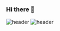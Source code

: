 ### Hi there 👋

![header](https://capsule-render.vercel.app/api?type=venom&text=Welcome%20to%20juhyi's%20GitHibe-nl--IoT&fontSize=25&fontColor=d6ace6)
![header](https://github-readme-stats.vercel.app/api/pin/?username=anuraghazra&repo=github-readme-stats&cache_seconds=86400&theme=shades-of-purple)

<!--
**Juhyi/juhyi** is a ✨ _special_ ✨ repository because its `README.md` (this file) appears on your GitHub profile.

Here are some ideas to get you started:

- 🔭 I’m currently working on ...
- 🌱 I’m currently learning ...
- 👯 I’m looking to collaborate on ...
- 🤔 I’m looking for help with ...
- 💬 Ask me about ...
- 📫 How to reach me: ...
- 😄 Pronouns: ...
- ⚡ Fun fact: ...
-->
